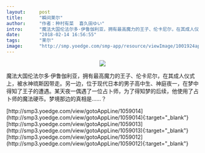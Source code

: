 ```yaml
---
layout:     post
title:      "瞬间莱尔"
author:     "作者：种村有菜  喜久田ゆい"
intro:      "魔法大国伦法尔多·伊鲁伽利亚，拥有最高魔力的王子、伦卡尼尔，在其成人仪式上，被水神琉斯因带走。另一边，位于现代日本的男子高中生、神庭夜一，在梦中得知了王子的遭遇。某天夜一偶遇了一位占卜师，为了得知梦的后续，他使用了占卜师的魔法硬币。梦境那边的真相是……？"
date:       "2018-02-14 16:56:55"
tags:       "莱尔"
image:      "http://smp.yoedge.com/smp-app/resource/viewImage/1001924appline.png"
---
```

<div style="text-align: center">
<p><img src="http://smp.yoedge.com/smp-app/resource/viewImage/1001924appline.png"/></p>
</div>
<p class="post-meta">
<span>魔法大国伦法尔多·伊鲁伽利亚，拥有最高魔力的王子、伦卡尼尔，在其成人仪式上，被水神琉斯因带走。另一边，位于现代日本的男子高中生、神庭夜一，在梦中得知了王子的遭遇。某天夜一偶遇了一位占卜师，为了得知梦的后续，他使用了占卜师的魔法硬币。梦境那边的真相是……？</span>
</p>
[http://smp3.yoedge.com/view/gotoAppLine/1059014](http://smp3.yoedge.com/view/gotoAppLine/1059014){:target="_blank"}
[http://smp3.yoedge.com/view/gotoAppLine/1059013](http://smp3.yoedge.com/view/gotoAppLine/1059013){:target="_blank"}
[http://smp3.yoedge.com/view/gotoAppLine/1059012](http://smp3.yoedge.com/view/gotoAppLine/1059012){:target="_blank"}


